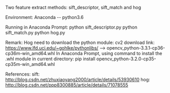 Two feature extract methods: 
sift_descriptor, sift_match and hog

Environment:
Anaconda -- python3.6

Running in Anaconda Prompt:
python sift_descriptor.py
python sift_match.py
python hog.py

Remark:
Hog need to download the python module: cv2
download link: https://www.lfd.uci.edu/~gohlke/pythonlibs/ --> opencv_python-3.3.1-cp36-cp36m-win_amd64.whl
In Anaconda Prompt, using command to install the .whl module in current directory: pip install opencv_python-3.2.0-cp35-cp35m-win_amd64.whl

References:
sift: http://blog.csdn.net/zhuxiaoyang2000/article/details/53930610
hog: http://blog.csdn.net/ppp8300885/article/details/71078555



